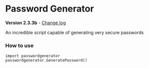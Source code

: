 # Password Generator

**Version 2.3.3b** - [Change log](CHANGELOG.md)

An incredible script capable of generating very secure passwords

### How to use
```
import passwordgenerator
passwordgenerator.GeneratePassword()
```
